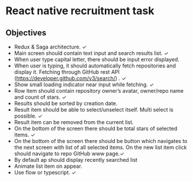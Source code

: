 # React native recruitment task

## Objectives

- Redux & Saga architecture. ✓
- Main screen should contain text input and search results list. ✓
- When user type capital letter, there should be input error displayed.
- When user is typing, it should automatically fetch repositories and display it. Fetching through GitHub rest API (https://developer.github.com/v3/search/) . ✓
- Show small loading indicator near input while fetching. ✓
- Row item should contain repository owner’s avatar, owner/repo name and count of stars. ✓
- Results should be sorted by creation date.
- Result item should be able to select/unselect itself. Multi select is possible. ✓
- Result item can be removed from the current list.
- On the bottom of the screen there should be total stars of selected items. ✓
- On the bottom of the screen there should be button which navigates to the next screen with list of all selected items. On the new list item click should navigate to repo GitHub www page.✓
- By default ap should display recently searched list
- Animate list item on appear.
- Use flow or typescript. ✓
